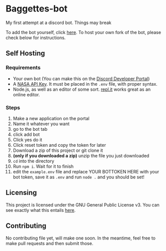 # Baggettes-bot
My first attempt at a discord bot. Things may break

To add the bot yourself, click [here](https://discord.com/api/oauth2/authorize?client_id=928069129892663347&permissions=137509588038&scope=bot). To host your own fork of the bot, please check below for instructions.


## Self Hosting
### Requirements
- Your own bot (You can make this on the [Discord Developer Portal](https://discord.com/developers/applications))
- A [NASA API Key](https://api.nasa.gov/). It must be placed in the `.env` file, with proper syntax.
- Node.js, as well as an editor of some sort. [repl.it](https://replit.com) works great as an online editor.


### Steps
1. Make a new application on the portal
2. Name it whatever you want
3. go to the bot tab
4. click add bot
5. Click yes do it
6. Click reset token and copy the token for later
7. Download a zip of this project or git clone it
8. **(only if you downloaded a zip)** unzip the file you just downloaded
9. `cd` into the directory
10. Run `npm i`. Wait for it to finish
11. edit the `example.env` file and replace YOUR BOTTOKEN HERE with your bot token, save it as `.env` and run `node .` and you should be set!

## Licensing
This project is licensed under the GNU General Public License v3. You can see exactly what this entails [here](LICENSE).

## Contributing
No contributing file yet, will make one soon. In the meantime, feel free to make pull requests and then submit those.

